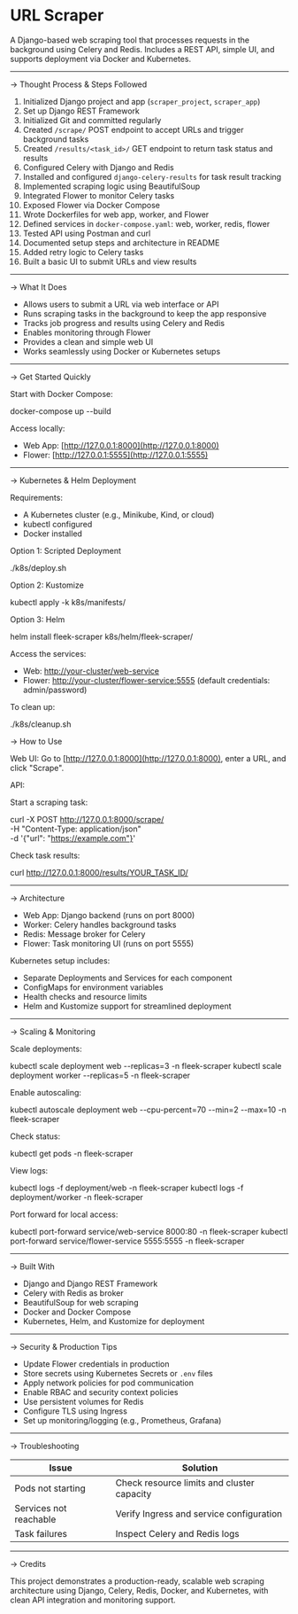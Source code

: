 # URL Scraper

A Django-based web scraping tool that processes requests in the background using Celery and Redis. Includes a REST API, simple UI, and supports deployment via Docker and Kubernetes.

---

-> Thought Process & Steps Followed

1. Initialized Django project and app (`scraper_project`, `scraper_app`)
2. Set up Django REST Framework
3. Initialized Git and committed regularly
4. Created `/scrape/` POST endpoint to accept URLs and trigger background tasks
5. Created `/results/<task_id>/` GET endpoint to return task status and results
6. Configured Celery with Django and Redis
7. Installed and configured `django-celery-results` for task result tracking
8. Implemented scraping logic using BeautifulSoup
9. Integrated Flower to monitor Celery tasks
10. Exposed Flower via Docker Compose
11. Wrote Dockerfiles for web app, worker, and Flower
12. Defined services in `docker-compose.yaml`: web, worker, redis, flower
13. Tested API using Postman and curl
14. Documented setup steps and architecture in README
15. Added retry logic to Celery tasks
16. Built a basic UI to submit URLs and view results

---

-> What It Does

* Allows users to submit a URL via web interface or API
* Runs scraping tasks in the background to keep the app responsive
* Tracks job progress and results using Celery and Redis
* Enables monitoring through Flower
* Provides a clean and simple web UI
* Works seamlessly using Docker or Kubernetes setups

---

-> Get Started Quickly

Start with Docker Compose:

docker-compose up --build


Access locally:

* Web App: [http://127.0.0.1:8000](http://127.0.0.1:8000)
* Flower: [http://127.0.0.1:5555](http://127.0.0.1:5555)

---

-> Kubernetes & Helm Deployment

Requirements:

* A Kubernetes cluster (e.g., Minikube, Kind, or cloud)
* kubectl configured
* Docker installed

Option 1: Scripted Deployment

./k8s/deploy.sh


Option 2: Kustomize

kubectl apply -k k8s/manifests/


Option 3: Helm

helm install fleek-scraper k8s/helm/fleek-scraper/


Access the services:

* Web: [http://your-cluster/web-service](http://your-cluster/web-service)
* Flower: [http://your-cluster/flower-service:5555](http://your-cluster/flower-service:5555) (default credentials: admin/password)

To clean up:

./k8s/cleanup.sh


-> How to Use

Web UI:
Go to [http://127.0.0.1:8000](http://127.0.0.1:8000), enter a URL, and click "Scrape".

API:

Start a scraping task:

curl -X POST http://127.0.0.1:8000/scrape/ \
  -H "Content-Type: application/json" \
  -d '{"url": "https://example.com"}'


Check task results:

curl http://127.0.0.1:8000/results/YOUR_TASK_ID/


---

-> Architecture

* Web App: Django backend (runs on port 8000)
* Worker: Celery handles background tasks
* Redis: Message broker for Celery
* Flower: Task monitoring UI (runs on port 5555)

Kubernetes setup includes:

* Separate Deployments and Services for each component
* ConfigMaps for environment variables
* Health checks and resource limits
* Helm and Kustomize support for streamlined deployment

---

-> Scaling & Monitoring

Scale deployments:

kubectl scale deployment web --replicas=3 -n fleek-scraper
kubectl scale deployment worker --replicas=5 -n fleek-scraper


Enable autoscaling:

kubectl autoscale deployment web --cpu-percent=70 --min=2 --max=10 -n fleek-scraper


Check status:

kubectl get pods -n fleek-scraper


View logs:

kubectl logs -f deployment/web -n fleek-scraper
kubectl logs -f deployment/worker -n fleek-scraper


Port forward for local access:

kubectl port-forward service/web-service 8000:80 -n fleek-scraper
kubectl port-forward service/flower-service 5555:5555 -n fleek-scraper


---

-> Built With

* Django and Django REST Framework
* Celery with Redis as broker
* BeautifulSoup for web scraping
* Docker and Docker Compose
* Kubernetes, Helm, and Kustomize for deployment

---

-> Security & Production Tips

* Update Flower credentials in production
* Store secrets using Kubernetes Secrets or `.env` files
* Apply network policies for pod communication
* Enable RBAC and security context policies
* Use persistent volumes for Redis
* Configure TLS using Ingress
* Set up monitoring/logging (e.g., Prometheus, Grafana)

---

-> Troubleshooting

| Issue                  | Solution                                   |
| ---------------------- | ------------------------------------------ |
| Pods not starting      | Check resource limits and cluster capacity |
| Services not reachable | Verify Ingress and service configuration   |
| Task failures          | Inspect Celery and Redis logs              |

---

-> Credits

This project demonstrates a production-ready, scalable web scraping architecture using Django, Celery, Redis, Docker, and Kubernetes, with clean API integration and monitoring support.
